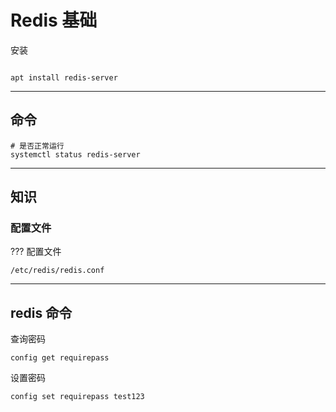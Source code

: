 # Redis 基础

安装
```shell

apt install redis-server
```

---
## 命令

```shell
# 是否正常运行
systemctl status redis-server
```

---
## 知识

### 配置文件

??? 配置文件

    /etc/redis/redis.conf

---
## redis 命令

查询密码

```
config get requirepass
```

设置密码

```
config set requirepass test123
```
